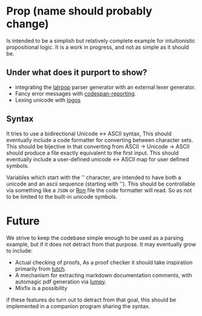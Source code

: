 # Prop (name should probably change)

Is intended to be a simplish but relatively complete example for intuitionistic propositional logic.
It is a work in progress, and not as simple as it should be.

## Under what does it purport to show? 

* integrating the [lalrpop](http://lalrpop.github.io/lalrpop/) parser generator with an external lexer generator.
* Fancy error messages with [codespan-reporting](https://github.com/brendanzab/codespan).
* Lexing unicode with [logos](https://github.com/maciejhirsz/logos)


## Syntax 

It tries to use a bidirectional Unicode ↔ ASCII syntax,
This should eventually include a code formatter for converting between character sets.
This should be bijective in that converting from ASCII → Unicode → ASCII should produce a file exactly equivalent to the first input.
This should eventually include a user-defined unicode ↔ ASCII map for user defined symbols.

Variables which start with the '\' character, are intended to have both a unicode and an ascii sequence (starting with '\').
This should be controllable via something like a `JSON` or [Ron](https://crates.io/crates/ron) file the code formatter will read.
So as not to be limited to the built-in unicode symbols.

# Future

We strive to keep the codebase simple enough to be used as a parsing example, but if it does not detract from that purpose.
It may eventually grow to include:

* Actual checking of proofs, As a proof checker it should take inspiration primarily from [tutch](http://www2.tcs.ifi.lmu.de/~abel/tutch/).
* A mechanism for extracting markdown documentation comments, with automagic pdf generation via [lumpy](https://github.com/ratmice/lumpy-leandoc).
* Mixfix is a possibility

if these features do turn out to detract from that goal, this should be implemented in a companion program sharing the syntax.

